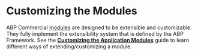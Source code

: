 # Customizing the Modules

ABP Commercial [modules](../modules/index.md) are designed to be extensible and customizable. They fully implement the extensibility system that is defined by the ABP Framework. See the **[Customizing the Application Modules](https://docs.abp.io/en/abp/latest/Customizing-Application-Modules-Guide)** guide to learn different ways of extending/customizing a module.
